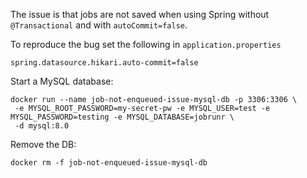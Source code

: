 The issue is that jobs are not saved when using Spring without `@Transactional` and with `autoCommit=false`.

To reproduce the bug set the following in `application.properties`

```
spring.datasource.hikari.auto-commit=false
```

Start a MySQL database:

```shell
docker run --name job-not-enqueued-issue-mysql-db -p 3306:3306 \
 -e MYSQL_ROOT_PASSWORD=my-secret-pw -e MYSQL_USER=test -e MYSQL_PASSWORD=testing -e MYSQL_DATABASE=jobrunr \
 -d mysql:8.0
```

Remove the DB:

```shell
docker rm -f job-not-enqueued-issue-mysql-db
```